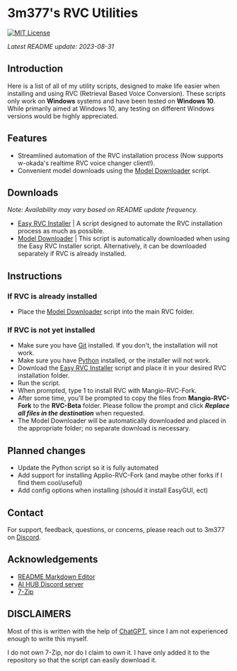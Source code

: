 # 3m377's RVC Utilities
[![MIT License](https://img.shields.io/badge/License-MIT-yellow.svg)](https://en.wikipedia.org/wiki/MIT_License)

*Latest README update: 2023-08-31*

## Introduction
Here is a list of all of my utility scripts, designed to make life easier when installing and using RVC (Retrieval Based Voice Conversion). These scripts only work on **Windows** systems and have been tested on **Windows 10**. While primarily aimed at Windows 10, any testing on different Windows versions would be highly appreciated.
## Features

- Streamlined automation of the RVC installation process (Now supports w-okada's realtime RVC voice changer client!).
- Convenient model downloads using the [Model Downloader](https://cdn.discordapp.com/attachments/1045962672300109874/1145192195914203187/downloadmodel.bat) script.
## Downloads

*Note: Availability may vary based on README update frequency.*

- [Easy RVC Installer](https://cdn.discordapp.com/attachments/1045962672300109874/1147059567906271312/easy-install-rvc.bat) | A script designed to automate the RVC installation process as much as possible.
- [Model Downloader](https://cdn.discordapp.com/attachments/1045962672300109874/1145192195914203187/downloadmodel.bat) | This script is automatically downloaded when using the Easy RVC Installer script. Alternatively, it can be downloaded separately if RVC is already installed.
## Instructions

### If RVC is already installed
- Place the [Model Downloader](https://cdn.discordapp.com/attachments/1045962672300109874/1145192195914203187/downloadmodel.bat) script into the main RVC folder.

### If RVC is not yet installed
- Make sure you have [Git](https://git-scm.com/downloads) installed. If you don't, the installation will not work.
- Make sure you have [Python](https://www.python.org/downloads/) installed, or the installer will not work.
- Download the [Easy RVC Installer](https://cdn.discordapp.com/attachments/1045962672300109874/1147059567906271312/easy-install-rvc.bat) script and place it in your desired RVC installation folder.
- Run the script.
- When prompted, type 1 to install RVC with Mangio-RVC-Fork.
- After some time, you'll be prompted to copy the files from **Mangio-RVC-Fork** to the **RVC-Beta** folder. Please follow the prompt and click ***Replace all files in the destination*** when requested.
- The Model Downloader will be automatically downloaded and placed in the appropriate folder; no separate download is necessary.
## Planned changes
- Update the Python script so it is fully automated
- Add support for installing Applio-RVC-Fork (and maybe other forks if I find them cool/useful)
- Add config options when installing (should it install EasyGUI, ect)
## Contact

For support, feedback, questions, or concerns, please reach out to 3m377 on [Discord](https://discord.com).
## Acknowledgements

- [README Markdown Editor](https://readme.so/)
- [AI HUB Discord server](https://discord.com/invite/aihub/)
- [7-Zip](https://www.7-zip.org)
## DISCLAIMERS
Most of this is written with the help of [ChatGPT](https://chat.openai.com/), since I am not experienced enough to write this myself.

I do not own 7-Zip, nor do I claim to own it. I have only added it to the repository so that the script can easily download it.

